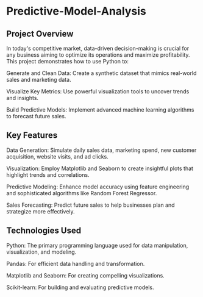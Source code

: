 # Predictive-Model-Analysis

## Project Overview

In today's competitive market, data-driven decision-making is crucial for any business aiming to optimize its operations and maximize profitability. This project demonstrates how to use Python to:

Generate and Clean Data: Create a synthetic dataset that mimics real-world sales and marketing data.

Visualize Key Metrics: Use powerful visualization tools to uncover trends and insights.

Build Predictive Models: Implement advanced machine learning algorithms to forecast future sales.

## Key Features

Data Generation: Simulate daily sales data, marketing spend, new customer acquisition, website visits, and ad clicks.

Visualization: Employ Matplotlib and Seaborn to create insightful plots that highlight trends and correlations.

Predictive Modeling: Enhance model accuracy using feature engineering and sophisticated algorithms like Random Forest Regressor.

Sales Forecasting: Predict future sales to help businesses plan and strategize more effectively.

## Technologies Used

Python: The primary programming language used for data manipulation, visualization, and modeling.

Pandas: For efficient data handling and transformation.

Matplotlib and Seaborn: For creating compelling visualizations.

Scikit-learn: For building and evaluating predictive models.

